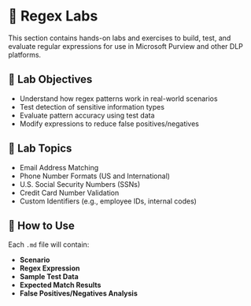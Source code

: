 # 🧪 Regex Labs

This section contains hands-on labs and exercises to build, test, and evaluate regular expressions for use in Microsoft Purview and other DLP platforms.

## 📌 Lab Objectives

- Understand how regex patterns work in real-world scenarios
- Test detection of sensitive information types
- Evaluate pattern accuracy using test data
- Modify expressions to reduce false positives/negatives

## 🧪 Lab Topics

- Email Address Matching
- Phone Number Formats (US and International)
- U.S. Social Security Numbers (SSNs)
- Credit Card Number Validation
- Custom Identifiers (e.g., employee IDs, internal codes)

## 🔧 How to Use

Each `.md` file will contain:
- **Scenario**
- **Regex Expression**
- **Sample Test Data**
- **Expected Match Results**
- **False Positives/Negatives Analysis**
